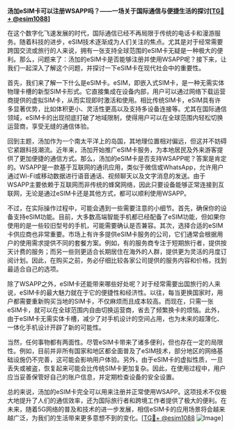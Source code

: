 **汤加eSIM卡可以注册WSAPP吗？——一场关于国际通信与便捷生活的探讨[[TG💪+ @esim1088](https://t.me/s/esim1088)]**

在这个数字化飞速发展的时代，国际通信已经不再局限于传统的电话卡和漫游服务。随着科技的进步，eSIM技术逐渐成为人们关注的焦点。尤其是对于经常需要跨国交流或旅行的人来说，拥有一张支持全球范围的eSIM卡无疑是一种极大的便利。那么，问题来了：汤加的eSIM卡是否能够注册并使用WSAPP呢？接下来，让我们一起深入了解这个问题，并探讨一下eSIM卡在现代社会中的重要性。

首先，我们来了解一下什么是eSIM卡。eSIM，即嵌入式SIM卡，是一种无需实体物理卡槽的新型SIM卡形式。它直接集成在设备内部，用户可以通过网络下载运营商提供的虚拟SIM卡，从而实现即时激活和使用。相比传统SIM卡，eSIM具有许多显著优势，比如体积更小、灵活性更高以及支持多设备连接等。尤其在国际通信领域，eSIM卡的出现彻底打破了地域限制，使得用户可以在全球范围内轻松切换运营商，享受无缝的通信体验。

回到主题，汤加作为一个南太平洋上的岛国，其地理位置相对偏远，但这并不妨碍它紧跟科技潮流。近年来，汤加开始推广eSIM卡服务，为本地居民及外来游客提供了更加便捷的通信方式。那么，汤加的eSIM卡是否支持WSAPP呢？答案是肯定的。WSAPP是一款基于互联网的通讯应用，类似于微信或WhatsApp，允许用户通过Wi-Fi或移动数据进行语音通话、视频聊天以及文字消息的发送。由于WSAPP主要依赖于互联网而非传统的蜂窝网络，因此只要设备能够正常连接到互联网，无论是通过eSIM卡还是其他方式，都可以顺利使用WSAPP。

不过，在实际操作过程中，可能会遇到一些需要注意的小细节。首先，确保你的设备支持eSIM功能。目前，大多数高端智能手机都已经配备了eSIM功能，但如果你使用的是一些较旧型号的手机，可能需要确认是否兼容。其次，选择合适的eSIM卡供应商也非常重要。市场上有许多提供eSIM卡服务的公司，它们通常会根据用户的使用需求提供不同的套餐方案。例如，有的服务商专注于短期旅行者，提供按天计费的服务；而另一些则更适合长期居住在海外的人群，提供更为灵活的月度订阅计划。因此，在购买之前，务必仔细比较各家公司提供的服务内容和价格，找到最适合自己的选项。

除了WSAPP之外，eSIM卡还能带来哪些好处呢？对于经常需要出国旅行的人来说，eSIM卡的最大魅力就在于它的便捷性和经济性。以往，每当更换国家时，用户都需要重新购买当地的SIM卡，不仅麻烦而且成本较高。而现在，只需一张eSIM卡，就可以在全球范围内自由切换运营商，省去了频繁换卡的烦恼。此外，由于eSIM卡无需实体卡槽，减少了对手机设计的空间占用，也为未来的超薄化、一体化手机设计开辟了新的可能性。

当然，任何事物都有两面性。尽管eSIM卡带来了诸多便利，但也存在一定的局限性。例如，目前并非所有国家和地区都全面普及了eSIM技术，部分地区的网络基础设施仍不完善，这可能会影响用户体验。另外，由于eSIM卡的虚拟性质，一旦丢失或被盗，恢复起来可能会比传统SIM卡更加复杂。因此，在使用过程中，用户应当妥善保管好自己的账户信息，并定期检查设备的安全设置。

总的来说，汤加的eSIM卡完全可以用来注册并正常使用WSAPP。这项技术不仅极大地提升了人们的通信效率，还为国际旅行者和跨境工作者提供了极大的便利。在未来，随着5G网络的普及和技术的进一步发展，相信eSIM卡的应用场景将会越来越广泛，为我们的生活带来更多意想不到的变化。[[TG💪+ @esim1088](https://t.me/s/esim1088) ![Image](https://i.postimg.cc/4NQfJmqS/Snipaste-2025-05-13-00-14-12.png)]